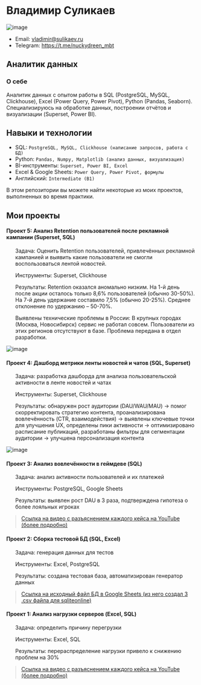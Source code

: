 # Владимир Суликаев 
![image](https://github.com/user-attachments/assets/478001f8-0f72-435e-ada8-fa546ca235e8)

- Email: vladimir@sulikaev.ru
- Telegram: https://t.me/nuckydreen_mbt

## Аналитик данных

### О себе 

Аналитик данных с опытом работы в SQL (PostgreSQL, MySQL, Clickhouse), Excel (Power Query, Power Pivot), Python (Pandas, Seaborn). Специализируюсь на обработке данных, построении отчётов и визуализации (Superset, Power BI).

## Навыки и технологии

- SQL: ``PostgreSQL, MySQL, Clickhouse (написание запросов, работа с БД)``  
- Python: ``Pandas, Numpy, Matplotlib (анализ данных, визуализация)``
- BI-инструменты: ``Superset, Power BI, Excel``
- Excel & Google Sheets: ``Power Query, Power Pivot, формулы``  
- Английский: ``Intermediate (B1)``

В этом репозитории вы можете найти некоторые из моих проектов, выполненных во время практики.
<br>

## Мои проекты

#### Проект 5: Анализ Retention пользователей после рекламной кампании (Superset, SQL)

<ol>

<p> Задача: Оценить Retention пользователей, привлечённых рекламной кампанией и выявить какие пользователи не смогли воспользоваться лентой новостей. </p>
<p> Инструменты: Superset, Clickhouse </p>
<p> Результаты: Retention оказался аномально низким. На 1-й день после акции осталось только 8,6% пользователей (обычно 30-50%). На 7-й день удержание составило 7,5% (обычно 20-25%). Среднее отклонение по удержанию – 50-70%. 
  
Выявлены технические проблемы в России: В крупных городах (Москва, Новосибирск) сервис не работал совсем. Пользователи из этих регионов отсутствуют в базе. Проблема передана в отдел разработки.</p>

</ol>

![image](https://github.com/user-attachments/assets/f200c18b-2883-409e-b149-7d169a4dad22)

#### Проект 4: Дашборд метрики ленты новостей и чатов (SQL, Superset)

<ol>

<p> Задача: разработка дашборда для анализа пользовательской активности в ленте новостей и чатах </p>
<p> Инструменты: Superset, Clickhouse </p>
<p> Результаты: обнаружен рост аудитории (DAU/WAU/MAU) → помог скорректировать стратегию контента, проанализирована вовлечённость (CTR, взаимодействия) → выявлены ключевые точки для улучшения UX, определены пики активности → оптимизировано расписание публикаций, разработаны фильтры для сегментации аудитории → улучшена персонализация контента </p>

</ol>

![image](https://github.com/user-attachments/assets/740ebf96-28f6-446f-973f-e8a4ce8a27ad)

#### Проект 3: Анализ вовлечённости в геймдеве (SQL)

<ol>

<p> Задача: анализ активности пользователей и их платежей </p>
<p> Инструменты: PostgreSQL, Google Sheets </p>
<p> Результаты: выявлен рост DAU в 3 раза, подтверждена гипотеза о более лояльных игроках </p>

</ol>

> <a href="https://youtu.be/PwAE9W_19KI?si=0RXfYwele5kSs8Vo">Ссылка на видео с разъяснением каждого кейса на YouTube (более подробно) </a>

#### Проект 2: Сборка тестовой БД (SQL, Excel)

<ol>

<p> Задача: генерация данных для тестов </p>
<p> Инструменты: Excel, PostgreSQL </p>
<p> Результаты: создана тестовая база, автоматизирован генератор данных </p>

</ol>

> <a href="https://docs.google.com/spreadsheets/d/1y_QszM6TqXtx8qt5ZaN0iQ0RGP2bjiWztiBEuIKIk4A/edit?usp=sharing">Ссылка на исходный файл БД в Google Sheets (из него создал 3 .csv файла для sqliteonline) </a>

#### Проект 1: Анализ нагрузки серверов (Excel, SQL)

<ol>

<p> Задача: определить причину перегрузки </p>
<p> Инструменты: Excel, SQL </p>
<p> Результаты: перераспределение нагрузки привело к снижению проблем на 30% </p>

</ol>

> <a href="https://youtu.be/mQ5jHFjSQNA?si=x8RbixMC_DtVjV9I">Ссылка на видео с разъяснением каждого кейса на YouTube (более подробно)</a>
